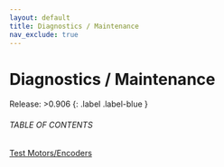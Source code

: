 ```yaml
---
layout: default
title: Diagnostics / Maintenance
nav_exclude: true
---
```


# Diagnostics / Maintenance

Release: >0.906
{: .label .label-blue }

###### TABLE OF CONTENTS

[Test Motors/Encoders](Actions/Diagnostics-Maintenance/testMotorsEncoders.md)  

  



